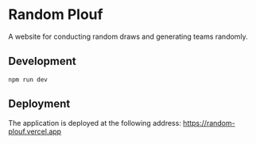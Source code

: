 # Random Plouf

A website for conducting random draws and generating teams randomly.

## Development

```
npm run dev
```

## Deployment

The application is deployed at the following address: https://random-plouf.vercel.app

